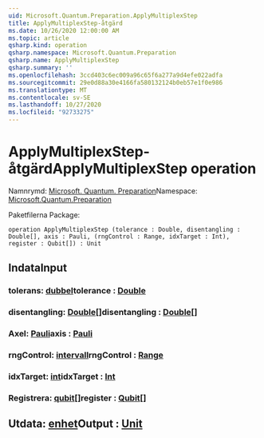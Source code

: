 ```yaml
---
uid: Microsoft.Quantum.Preparation.ApplyMultiplexStep
title: ApplyMultiplexStep-åtgärd
ms.date: 10/26/2020 12:00:00 AM
ms.topic: article
qsharp.kind: operation
qsharp.namespace: Microsoft.Quantum.Preparation
qsharp.name: ApplyMultiplexStep
qsharp.summary: ''
ms.openlocfilehash: 3ccd403c6ec009a96c65f6a277a9d4efe022adfa
ms.sourcegitcommit: 29e0d88a30e4166fa580132124b0eb57e1f0e986
ms.translationtype: MT
ms.contentlocale: sv-SE
ms.lasthandoff: 10/27/2020
ms.locfileid: "92733275"
---
```

# <a name="applymultiplexstep-operation"></a><span data-ttu-id="51d26-102">ApplyMultiplexStep-åtgärd</span><span class="sxs-lookup"><span data-stu-id="51d26-102">ApplyMultiplexStep operation</span></span>

<span data-ttu-id="51d26-103">Namnrymd: [Microsoft. Quantum. Preparation](xref:Microsoft.Quantum.Preparation)</span><span class="sxs-lookup"><span data-stu-id="51d26-103">Namespace: [Microsoft.Quantum.Preparation](xref:Microsoft.Quantum.Preparation)</span></span>

<span data-ttu-id="51d26-104">Paketfilerna [](https://nuget.org/packages/)</span><span class="sxs-lookup"><span data-stu-id="51d26-104">Package: [](https://nuget.org/packages/)</span></span>




```qsharp
operation ApplyMultiplexStep (tolerance : Double, disentangling : Double[], axis : Pauli, (rngControl : Range, idxTarget : Int), register : Qubit[]) : Unit
```


## <a name="input"></a><span data-ttu-id="51d26-105">Indata</span><span class="sxs-lookup"><span data-stu-id="51d26-105">Input</span></span>

### <a name="tolerance--double"></a><span data-ttu-id="51d26-106">tolerans: [dubbel](xref:microsoft.quantum.lang-ref.double)</span><span class="sxs-lookup"><span data-stu-id="51d26-106">tolerance : [Double](xref:microsoft.quantum.lang-ref.double)</span></span>




### <a name="disentangling--double"></a><span data-ttu-id="51d26-107">disentangling: [Double](xref:microsoft.quantum.lang-ref.double)[]</span><span class="sxs-lookup"><span data-stu-id="51d26-107">disentangling : [Double](xref:microsoft.quantum.lang-ref.double)[]</span></span>




### <a name="axis--pauli"></a><span data-ttu-id="51d26-108">Axel: [Pauli](xref:microsoft.quantum.lang-ref.pauli)</span><span class="sxs-lookup"><span data-stu-id="51d26-108">axis : [Pauli](xref:microsoft.quantum.lang-ref.pauli)</span></span>




### <a name="rngcontrol--range"></a><span data-ttu-id="51d26-109">rngControl: [intervall](xref:microsoft.quantum.lang-ref.range)</span><span class="sxs-lookup"><span data-stu-id="51d26-109">rngControl : [Range](xref:microsoft.quantum.lang-ref.range)</span></span>




### <a name="idxtarget--int"></a><span data-ttu-id="51d26-110">idxTarget: [int](xref:microsoft.quantum.lang-ref.int)</span><span class="sxs-lookup"><span data-stu-id="51d26-110">idxTarget : [Int](xref:microsoft.quantum.lang-ref.int)</span></span>




### <a name="register--qubit"></a><span data-ttu-id="51d26-111">Registrera: [qubit](xref:microsoft.quantum.lang-ref.qubit)[]</span><span class="sxs-lookup"><span data-stu-id="51d26-111">register : [Qubit](xref:microsoft.quantum.lang-ref.qubit)[]</span></span>





## <a name="output--unit"></a><span data-ttu-id="51d26-112">Utdata: [enhet](xref:microsoft.quantum.lang-ref.unit)</span><span class="sxs-lookup"><span data-stu-id="51d26-112">Output : [Unit](xref:microsoft.quantum.lang-ref.unit)</span></span>

